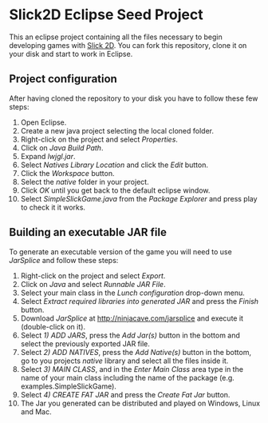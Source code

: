 # Slick2D Eclipse Seed Project
This an eclipse project containing all the files necessary to begin developing games with [Slick 2D](http://slick.ninjacave.com/). You can fork this repository, clone it on your disk and start to work in Eclipse.

## Project configuration

After having cloned the repository to your disk you have to follow these few steps:

1. Open Eclipse.
2. Create a new java project selecting the local cloned folder.
2. Right-click on the project and select *Properties*.
3. Click on *Java Build Path*.
4. Expand *lwjgl.jar*.
5. Select *Natives Library Location* and click the *Edit* button.
6. Click the *Workspace* button.
7. Select the *native* folder in your project.
8. Click *OK* until you get back to the default eclipse window.
9. Select *SimpleSlickGame.java* from the *Package Explorer* and press play to check it it works.

## Building an executable JAR file

To generate an executable version of the game you will need to use *JarSplice* and follow these steps:

1. Right-click on the project and select *Export*.
2. Click on *Java* and select *Runnable JAR File*.
3. Select your main class in the *Lunch configuration* drop-down menu.
4. Select *Extract required libraries into generated JAR* and press the *Finish* button.
5. Download *JarSplice* at http://ninjacave.com/jarsplice and execute it (double-click on it).
6. Select *1) ADD JARS*, press the *Add Jar(s)* button in the bottom and select the previously exported JAR file.
7. Select *2) ADD NATIVES*, press the *Add Native(s)* button in the bottom, go to you projects *native* library and select all the files inside it.
8. Select *3) MAIN CLASS*, and in the *Enter Main Class* area type in the name of your main class including the name of the package (e.g. examples.SimpleSlickGame).
9. Select *4) CREATE FAT JAR* and press the *Create Fat Jar* button.
10. The Jar you generated can be distributed and played on Windows, Linux and Mac.


